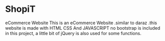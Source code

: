# ShopiT
eCommerce Website
This is an eCommerce Website .similar to daraz .this website is made with HTML CSS And JAVASCRIPT no bootstrap is included in this 
project, a little bit of jQuery is also used for some functions.
